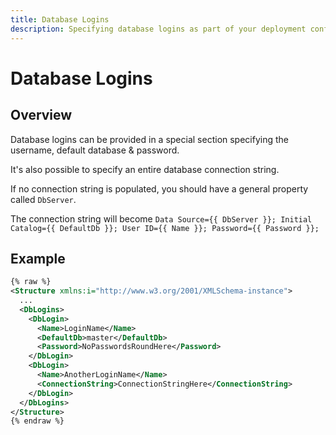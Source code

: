 ```yaml
---
title: Database Logins
description: Specifying database logins as part of your deployment configuration
---
```


# Database Logins

## Overview

Database logins can be provided in a special section specifying the username, default database & password.

It's also possible to specify an entire database connection string.

If no connection string is populated, you should have a general property called `DbServer`.

The connection string will become `Data Source={{ DbServer }}; Initial Catalog={{ DefaultDb }}; User ID={{ Name }}; Password={{ Password }};`

## Example

```XML
{% raw %}
<Structure xmlns:i="http://www.w3.org/2001/XMLSchema-instance">
  ...
  <DbLogins>
    <DbLogin>
      <Name>LoginName</Name>
      <DefaultDb>master</DefaultDb>
      <Password>NoPasswordsRoundHere</Password>
    </DbLogin>
    <DbLogin>
      <Name>AnotherLoginName</Name>
      <ConnectionString>ConnectionStringHere</ConnectionString>
    </DbLogin>
  </DbLogins>
</Structure>
{% endraw %}
```
